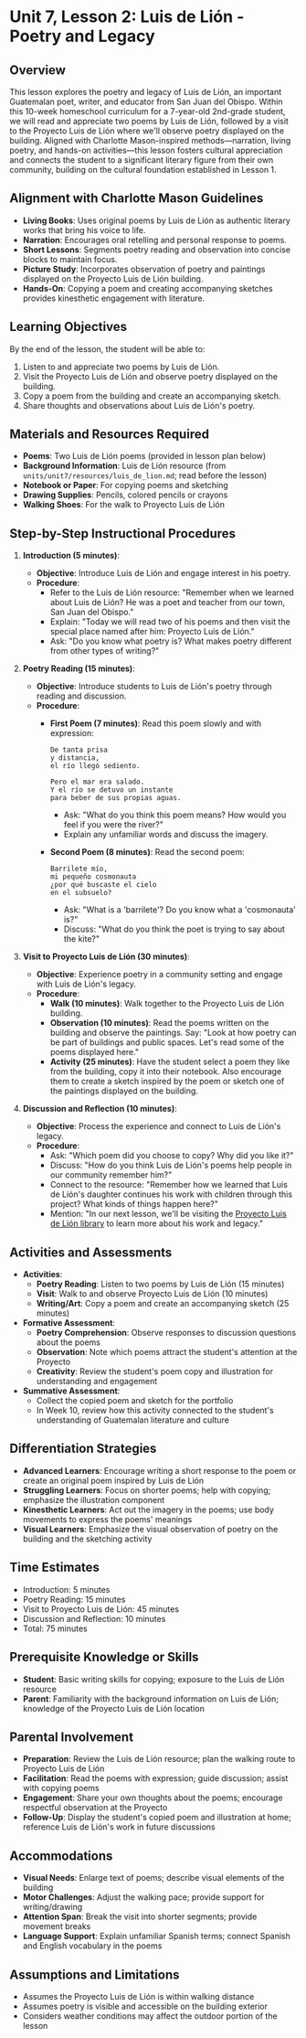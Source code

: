 # Unit 7, Lesson 2: Luis de Lión - Poetry and Legacy

## Overview
This lesson explores the poetry and legacy of Luis de Lión, an important Guatemalan poet, writer, and educator from San Juan del Obispo. Within this 10-week homeschool curriculum for a 7-year-old 2nd-grade student, we will read and appreciate two poems by Luis de Lión, followed by a visit to the Proyecto Luis de Lión where we'll observe poetry displayed on the building. Aligned with Charlotte Mason-inspired methods—narration, living poetry, and hands-on activities—this lesson fosters cultural appreciation and connects the student to a significant literary figure from their own community, building on the cultural foundation established in Lesson 1.

## Alignment with Charlotte Mason Guidelines
- **Living Books**: Uses original poems by Luis de Lión as authentic literary works that bring his voice to life.
- **Narration**: Encourages oral retelling and personal response to poems.
- **Short Lessons**: Segments poetry reading and observation into concise blocks to maintain focus.
- **Picture Study**: Incorporates observation of poetry and paintings displayed on the Proyecto Luis de Lión building.
- **Hands-On**: Copying a poem and creating accompanying sketches provides kinesthetic engagement with literature.

## Learning Objectives
By the end of the lesson, the student will be able to:
1. Listen to and appreciate two poems by Luis de Lión.
2. Visit the Proyecto Luis de Lión and observe poetry displayed on the building.
3. Copy a poem from the building and create an accompanying sketch.
4. Share thoughts and observations about Luis de Lión's poetry.

## Materials and Resources Required
- **Poems**: Two Luis de Lión poems (provided in lesson plan below)
- **Background Information**: Luis de Lión resource (from `units/unit7/resources/luis_de_lion.md`; read before the lesson)
- **Notebook or Paper**: For copying poems and sketching
- **Drawing Supplies**: Pencils, colored pencils or crayons
- **Walking Shoes**: For the walk to Proyecto Luis de Lión

## Step-by-Step Instructional Procedures
1. **Introduction (5 minutes)**:
   - **Objective**: Introduce Luis de Lión and engage interest in his poetry.
   - **Procedure**:
     - Refer to the Luis de Lión resource: "Remember when we learned about Luis de Lión? He was a poet and teacher from our town, San Juan del Obispo."
     - Explain: "Today we will read two of his poems and then visit the special place named after him: Proyecto Luis de Lión."
     - Ask: "Do you know what poetry is? What makes poetry different from other types of writing?"

2. **Poetry Reading (15 minutes)**:
   - **Objective**: Introduce students to Luis de Lión's poetry through reading and discussion.
   - **Procedure**:
     - **First Poem (7 minutes)**: Read this poem slowly and with expression:
       ```
       De tanta prisa
       y distancia,
       el río llegó sediento.
       
       Pero el mar era salado.
       Y el río se detuvo un instante
       para beber de sus propias aguas.
       ```
       - Ask: "What do you think this poem means? How would you feel if you were the river?"
       - Explain any unfamiliar words and discuss the imagery.
     
     - **Second Poem (8 minutes)**: Read the second poem:
       ```
       Barrilete mío,
       mi pequeño cosmonauta
       ¿por qué buscaste el cielo
       en el subsuelo?
       ```
       - Ask: "What is a 'barrilete'? Do you know what a 'cosmonauta' is?"
       - Discuss: "What do you think the poet is trying to say about the kite?"

3. **Visit to Proyecto Luis de Lión (30 minutes)**:
   - **Objective**: Experience poetry in a community setting and engage with Luis de Lión's legacy.
   - **Procedure**:
     - **Walk (10 minutes)**: Walk together to the Proyecto Luis de Lión building.
     - **Observation (10 minutes)**: Read the poems written on the building and observe the paintings. Say: "Look at how poetry can be part of buildings and public spaces. Let's read some of the poems displayed here."
     - **Activity (25 minutes)**: Have the student select a poem they like from the building, copy it into their notebook. Also encourage them to create a sketch inspired by the poem or sketch one of the paintings displayed on the building.

4. **Discussion and Reflection (10 minutes)**:
   - **Objective**: Process the experience and connect to Luis de Lión's legacy.
   - **Procedure**:
     - Ask: "Which poem did you choose to copy? Why did you like it?"
     - Discuss: "How do you think Luis de Lión's poems help people in our community remember him?"
     - Connect to the resource: "Remember how we learned that Luis de Lión's daughter continues his work with children through this project? What kinds of things happen here?"
     - Mention: "In our next lesson, we'll be visiting the [Proyecto Luis de Lión library](field_trip.md) to learn more about his work and legacy."

## Activities and Assessments
- **Activities**:
  - **Poetry Reading**: Listen to two poems by Luis de Lión (15 minutes)
  - **Visit**: Walk to and observe Proyecto Luis de Lión (10 minutes)
  - **Writing/Art**: Copy a poem and create an accompanying sketch (25 minutes)
- **Formative Assessment**:
  - **Poetry Comprehension**: Observe responses to discussion questions about the poems
  - **Observation**: Note which poems attract the student's attention at the Proyecto
  - **Creativity**: Review the student's poem copy and illustration for understanding and engagement
- **Summative Assessment**:
  - Collect the copied poem and sketch for the portfolio
  - In Week 10, review how this activity connected to the student's understanding of Guatemalan literature and culture

## Differentiation Strategies
- **Advanced Learners**: Encourage writing a short response to the poem or create an original poem inspired by Luis de Lión
- **Struggling Learners**: Focus on shorter poems; help with copying; emphasize the illustration component
- **Kinesthetic Learners**: Act out the imagery in the poems; use body movements to express the poems' meanings
- **Visual Learners**: Emphasize the visual observation of poetry on the building and the sketching activity

## Time Estimates
- Introduction: 5 minutes
- Poetry Reading: 15 minutes
- Visit to Proyecto Luis de Lión: 45 minutes
- Discussion and Reflection: 10 minutes
- Total: 75 minutes

## Prerequisite Knowledge or Skills
- **Student**: Basic writing skills for copying; exposure to the Luis de Lión resource
- **Parent**: Familiarity with the background information on Luis de Lión; knowledge of the Proyecto Luis de Lión location

## Parental Involvement
- **Preparation**: Review the Luis de Lión resource; plan the walking route to Proyecto Luis de Lión
- **Facilitation**: Read the poems with expression; guide discussion; assist with copying poems
- **Engagement**: Share your own thoughts about the poems; encourage respectful observation at the Proyecto
- **Follow-Up**: Display the student's copied poem and illustration at home; reference Luis de Lión's work in future discussions

## Accommodations
- **Visual Needs**: Enlarge text of poems; describe visual elements of the building
- **Motor Challenges**: Adjust the walking pace; provide support for writing/drawing
- **Attention Span**: Break the visit into shorter segments; provide movement breaks
- **Language Support**: Explain unfamiliar Spanish terms; connect Spanish and English vocabulary in the poems

## Assumptions and Limitations
- Assumes the Proyecto Luis de Lión is within walking distance
- Assumes poetry is visible and accessible on the building exterior
- Considers weather conditions may affect the outdoor portion of the lesson
